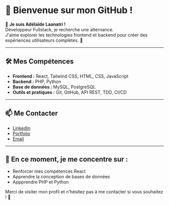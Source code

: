 # 🌟 Bienvenue sur mon GitHub !

👋 **Je suis Adélaïde Laanatri !** \
Développeur Fullstack, je recherche une alternance. \
J'aime explorer les technologies frontend et backend pour créer des expériences utilisateurs complètes. 🚀

---

## 🛠️ Mes Compétences

* **Frontend :** React, Tailwind CSS, HTML, CSS, JavaScript
* **Backend :** PHP, Python
* **Base de données :** MySQL, PostgreSQL
* **Outils et pratiques :** Git, GitHub, API REST, TDD, CI/CD
<!--* Node.js, Express.js, TypeScript-->
<!--
---

## 📂 Mes Projets

* **Projet 1:** [Nom du projet](lien) – Description rapide du projet et des technos utilisées.
* **Projet 2:** [Nom du projet](lien) – Description rapide du projet et des technos utilisées.
* **Projet 3:** [Nom du projet](lien) – Description rapide du projet et des technos utilisées.
-->
---

## 📫 Me Contacter

* [LinkedIn](https://www.linkedin.com/in/ade-laanatri/)
* [Portfolio](https://laanatri.github.io/)
* [Email](laanatri.ade@gmail.com)

---

## 🎯 En ce moment, je me concentre sur :

* Renforcer mes compétences React
* Apprendre la conception de bases de données
* Appprendre PHP et Python
<!--* Contribuer à des projets open source
* Apprendre les bonnes pratiques DevOps-->

Merci de visiter mon profil et n'hésitez pas à me contacter si vous souhaitez ! 🚀

<!--
**laanatri/laanatri** is a ✨ _special_ ✨ repository because its `README.md` (this file) appears on your GitHub profile.

Here are some ideas to get you started:

- 🔭 I’m currently working on ...
- 🌱 I’m currently learning ...
- 👯 I’m looking to collaborate on ...
- 🤔 I’m looking for help with ...
- 💬 Ask me about ...
- 📫 How to reach me: ...
- 😄 Pronouns: ...
- ⚡ Fun fact: ...
-->

